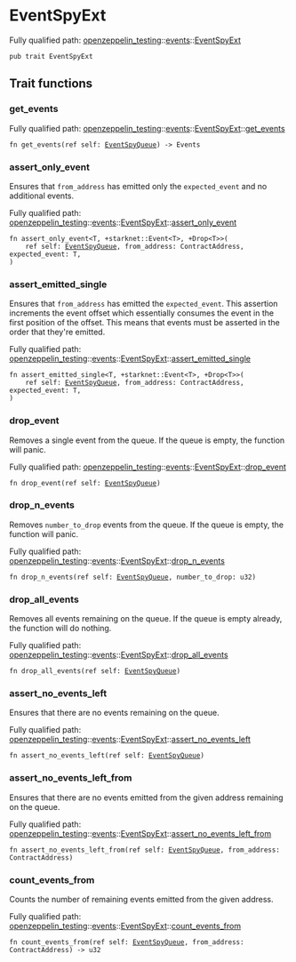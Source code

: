 # EventSpyExt

Fully qualified path: [openzeppelin_testing](./openzeppelin_testing.md)::[events](./openzeppelin_testing-events.md)::[EventSpyExt](./openzeppelin_testing-events-EventSpyExt.md)

<pre><code class="language-cairo">pub trait EventSpyExt</code></pre>

## Trait functions

### get_events

Fully qualified path: [openzeppelin_testing](./openzeppelin_testing.md)::[events](./openzeppelin_testing-events.md)::[EventSpyExt](./openzeppelin_testing-events-EventSpyExt.md)::[get_events](./openzeppelin_testing-events-EventSpyExt.md#get_events)

<pre><code class="language-cairo">fn get_events(ref self: <a href="openzeppelin_testing-events-EventSpyQueue.html">EventSpyQueue</a>) -&gt; Events</code></pre>


### assert_only_event

Ensures that `from_address` has emitted only the `expected_event` and no additional events.

Fully qualified path: [openzeppelin_testing](./openzeppelin_testing.md)::[events](./openzeppelin_testing-events.md)::[EventSpyExt](./openzeppelin_testing-events-EventSpyExt.md)::[assert_only_event](./openzeppelin_testing-events-EventSpyExt.md#assert_only_event)

<pre><code class="language-cairo">fn assert_only_event&lt;T, +starknet::Event&lt;T&gt;, +Drop&lt;T&gt;&gt;(
    ref self: <a href="openzeppelin_testing-events-EventSpyQueue.html">EventSpyQueue</a>, from_address: ContractAddress, expected_event: T,
)</code></pre>


### assert_emitted_single

Ensures that `from_address` has emitted the `expected_event`.
This assertion increments the event offset which essentially
consumes the event in the first position of the offset. This means
that events must be asserted in the order that they're emitted.

Fully qualified path: [openzeppelin_testing](./openzeppelin_testing.md)::[events](./openzeppelin_testing-events.md)::[EventSpyExt](./openzeppelin_testing-events-EventSpyExt.md)::[assert_emitted_single](./openzeppelin_testing-events-EventSpyExt.md#assert_emitted_single)

<pre><code class="language-cairo">fn assert_emitted_single&lt;T, +starknet::Event&lt;T&gt;, +Drop&lt;T&gt;&gt;(
    ref self: <a href="openzeppelin_testing-events-EventSpyQueue.html">EventSpyQueue</a>, from_address: ContractAddress, expected_event: T,
)</code></pre>


### drop_event

Removes a single event from the queue. If the queue is empty, the function will panic.

Fully qualified path: [openzeppelin_testing](./openzeppelin_testing.md)::[events](./openzeppelin_testing-events.md)::[EventSpyExt](./openzeppelin_testing-events-EventSpyExt.md)::[drop_event](./openzeppelin_testing-events-EventSpyExt.md#drop_event)

<pre><code class="language-cairo">fn drop_event(ref self: <a href="openzeppelin_testing-events-EventSpyQueue.html">EventSpyQueue</a>)</code></pre>


### drop_n_events

Removes `number_to_drop` events from the queue. If the queue is empty, the function will
panic.

Fully qualified path: [openzeppelin_testing](./openzeppelin_testing.md)::[events](./openzeppelin_testing-events.md)::[EventSpyExt](./openzeppelin_testing-events-EventSpyExt.md)::[drop_n_events](./openzeppelin_testing-events-EventSpyExt.md#drop_n_events)

<pre><code class="language-cairo">fn drop_n_events(ref self: <a href="openzeppelin_testing-events-EventSpyQueue.html">EventSpyQueue</a>, number_to_drop: u32)</code></pre>


### drop_all_events

Removes all events remaining on the queue. If the queue is empty already, the function will
do nothing.

Fully qualified path: [openzeppelin_testing](./openzeppelin_testing.md)::[events](./openzeppelin_testing-events.md)::[EventSpyExt](./openzeppelin_testing-events-EventSpyExt.md)::[drop_all_events](./openzeppelin_testing-events-EventSpyExt.md#drop_all_events)

<pre><code class="language-cairo">fn drop_all_events(ref self: <a href="openzeppelin_testing-events-EventSpyQueue.html">EventSpyQueue</a>)</code></pre>


### assert_no_events_left

Ensures that there are no events remaining on the queue.

Fully qualified path: [openzeppelin_testing](./openzeppelin_testing.md)::[events](./openzeppelin_testing-events.md)::[EventSpyExt](./openzeppelin_testing-events-EventSpyExt.md)::[assert_no_events_left](./openzeppelin_testing-events-EventSpyExt.md#assert_no_events_left)

<pre><code class="language-cairo">fn assert_no_events_left(ref self: <a href="openzeppelin_testing-events-EventSpyQueue.html">EventSpyQueue</a>)</code></pre>


### assert_no_events_left_from

Ensures that there are no events emitted from the given address remaining on the queue.

Fully qualified path: [openzeppelin_testing](./openzeppelin_testing.md)::[events](./openzeppelin_testing-events.md)::[EventSpyExt](./openzeppelin_testing-events-EventSpyExt.md)::[assert_no_events_left_from](./openzeppelin_testing-events-EventSpyExt.md#assert_no_events_left_from)

<pre><code class="language-cairo">fn assert_no_events_left_from(ref self: <a href="openzeppelin_testing-events-EventSpyQueue.html">EventSpyQueue</a>, from_address: ContractAddress)</code></pre>


### count_events_from

Counts the number of remaining events emitted from the given address.

Fully qualified path: [openzeppelin_testing](./openzeppelin_testing.md)::[events](./openzeppelin_testing-events.md)::[EventSpyExt](./openzeppelin_testing-events-EventSpyExt.md)::[count_events_from](./openzeppelin_testing-events-EventSpyExt.md#count_events_from)

<pre><code class="language-cairo">fn count_events_from(ref self: <a href="openzeppelin_testing-events-EventSpyQueue.html">EventSpyQueue</a>, from_address: ContractAddress) -&gt; u32</code></pre>


